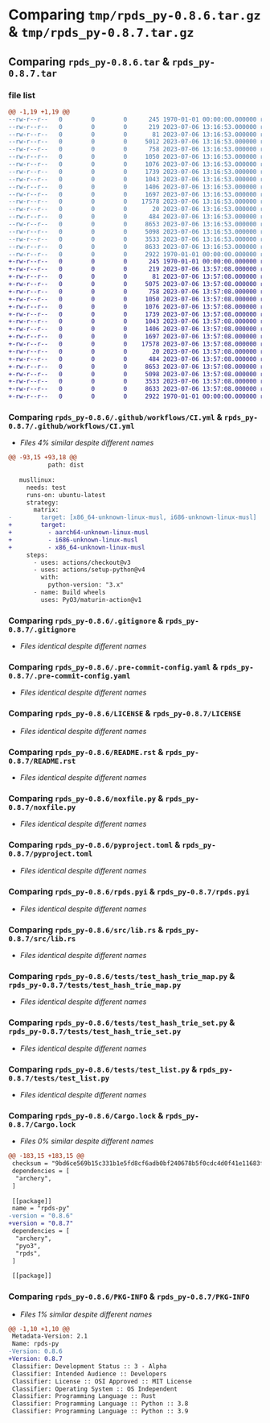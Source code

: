 # Comparing `tmp/rpds_py-0.8.6.tar.gz` & `tmp/rpds_py-0.8.7.tar.gz`

## Comparing `rpds_py-0.8.6.tar` & `rpds_py-0.8.7.tar`

### file list

```diff
@@ -1,19 +1,19 @@
--rw-r--r--   0        0        0      245 1970-01-01 00:00:00.000000 rpds_py-0.8.6/Cargo.toml
--rw-r--r--   0        0        0      219 2023-07-06 13:16:53.000000 rpds_py-0.8.6/.github/dependabot.yml
--rw-r--r--   0        0        0       81 2023-07-06 13:16:53.000000 rpds_py-0.8.6/.github/release.yml
--rw-r--r--   0        0        0     5012 2023-07-06 13:16:53.000000 rpds_py-0.8.6/.github/workflows/CI.yml
--rw-r--r--   0        0        0      758 2023-07-06 13:16:53.000000 rpds_py-0.8.6/.gitignore
--rw-r--r--   0        0        0     1050 2023-07-06 13:16:53.000000 rpds_py-0.8.6/.pre-commit-config.yaml
--rw-r--r--   0        0        0     1076 2023-07-06 13:16:53.000000 rpds_py-0.8.6/LICENSE
--rw-r--r--   0        0        0     1739 2023-07-06 13:16:53.000000 rpds_py-0.8.6/README.rst
--rw-r--r--   0        0        0     1043 2023-07-06 13:16:53.000000 rpds_py-0.8.6/noxfile.py
--rw-r--r--   0        0        0     1406 2023-07-06 13:16:53.000000 rpds_py-0.8.6/pyproject.toml
--rw-r--r--   0        0        0     1697 2023-07-06 13:16:53.000000 rpds_py-0.8.6/rpds.pyi
--rw-r--r--   0        0        0    17578 2023-07-06 13:16:53.000000 rpds_py-0.8.6/src/lib.rs
--rw-r--r--   0        0        0       20 2023-07-06 13:16:53.000000 rpds_py-0.8.6/tests/requirements.in
--rw-r--r--   0        0        0      484 2023-07-06 13:16:53.000000 rpds_py-0.8.6/tests/requirements.txt
--rw-r--r--   0        0        0     8653 2023-07-06 13:16:53.000000 rpds_py-0.8.6/tests/test_hash_trie_map.py
--rw-r--r--   0        0        0     5098 2023-07-06 13:16:53.000000 rpds_py-0.8.6/tests/test_hash_trie_set.py
--rw-r--r--   0        0        0     3533 2023-07-06 13:16:53.000000 rpds_py-0.8.6/tests/test_list.py
--rw-r--r--   0        0        0     8633 2023-07-06 13:16:53.000000 rpds_py-0.8.6/Cargo.lock
--rw-r--r--   0        0        0     2922 1970-01-01 00:00:00.000000 rpds_py-0.8.6/PKG-INFO
+-rw-r--r--   0        0        0      245 1970-01-01 00:00:00.000000 rpds_py-0.8.7/Cargo.toml
+-rw-r--r--   0        0        0      219 2023-07-06 13:57:08.000000 rpds_py-0.8.7/.github/dependabot.yml
+-rw-r--r--   0        0        0       81 2023-07-06 13:57:08.000000 rpds_py-0.8.7/.github/release.yml
+-rw-r--r--   0        0        0     5075 2023-07-06 13:57:08.000000 rpds_py-0.8.7/.github/workflows/CI.yml
+-rw-r--r--   0        0        0      758 2023-07-06 13:57:08.000000 rpds_py-0.8.7/.gitignore
+-rw-r--r--   0        0        0     1050 2023-07-06 13:57:08.000000 rpds_py-0.8.7/.pre-commit-config.yaml
+-rw-r--r--   0        0        0     1076 2023-07-06 13:57:08.000000 rpds_py-0.8.7/LICENSE
+-rw-r--r--   0        0        0     1739 2023-07-06 13:57:08.000000 rpds_py-0.8.7/README.rst
+-rw-r--r--   0        0        0     1043 2023-07-06 13:57:08.000000 rpds_py-0.8.7/noxfile.py
+-rw-r--r--   0        0        0     1406 2023-07-06 13:57:08.000000 rpds_py-0.8.7/pyproject.toml
+-rw-r--r--   0        0        0     1697 2023-07-06 13:57:08.000000 rpds_py-0.8.7/rpds.pyi
+-rw-r--r--   0        0        0    17578 2023-07-06 13:57:08.000000 rpds_py-0.8.7/src/lib.rs
+-rw-r--r--   0        0        0       20 2023-07-06 13:57:08.000000 rpds_py-0.8.7/tests/requirements.in
+-rw-r--r--   0        0        0      484 2023-07-06 13:57:08.000000 rpds_py-0.8.7/tests/requirements.txt
+-rw-r--r--   0        0        0     8653 2023-07-06 13:57:08.000000 rpds_py-0.8.7/tests/test_hash_trie_map.py
+-rw-r--r--   0        0        0     5098 2023-07-06 13:57:08.000000 rpds_py-0.8.7/tests/test_hash_trie_set.py
+-rw-r--r--   0        0        0     3533 2023-07-06 13:57:08.000000 rpds_py-0.8.7/tests/test_list.py
+-rw-r--r--   0        0        0     8633 2023-07-06 13:57:08.000000 rpds_py-0.8.7/Cargo.lock
+-rw-r--r--   0        0        0     2922 1970-01-01 00:00:00.000000 rpds_py-0.8.7/PKG-INFO
```

### Comparing `rpds_py-0.8.6/.github/workflows/CI.yml` & `rpds_py-0.8.7/.github/workflows/CI.yml`

 * *Files 4% similar despite different names*

```diff
@@ -93,15 +93,18 @@
           path: dist
 
   musllinux:
     needs: test
     runs-on: ubuntu-latest
     strategy:
       matrix:
-        target: [x86_64-unknown-linux-musl, i686-unknown-linux-musl]
+        target:
+          - aarch64-unknown-linux-musl
+          - i686-unknown-linux-musl
+          - x86_64-unknown-linux-musl
     steps:
       - uses: actions/checkout@v3
       - uses: actions/setup-python@v4
         with:
           python-version: "3.x"
       - name: Build wheels
         uses: PyO3/maturin-action@v1
```

### Comparing `rpds_py-0.8.6/.gitignore` & `rpds_py-0.8.7/.gitignore`

 * *Files identical despite different names*

### Comparing `rpds_py-0.8.6/.pre-commit-config.yaml` & `rpds_py-0.8.7/.pre-commit-config.yaml`

 * *Files identical despite different names*

### Comparing `rpds_py-0.8.6/LICENSE` & `rpds_py-0.8.7/LICENSE`

 * *Files identical despite different names*

### Comparing `rpds_py-0.8.6/README.rst` & `rpds_py-0.8.7/README.rst`

 * *Files identical despite different names*

### Comparing `rpds_py-0.8.6/noxfile.py` & `rpds_py-0.8.7/noxfile.py`

 * *Files identical despite different names*

### Comparing `rpds_py-0.8.6/pyproject.toml` & `rpds_py-0.8.7/pyproject.toml`

 * *Files identical despite different names*

### Comparing `rpds_py-0.8.6/rpds.pyi` & `rpds_py-0.8.7/rpds.pyi`

 * *Files identical despite different names*

### Comparing `rpds_py-0.8.6/src/lib.rs` & `rpds_py-0.8.7/src/lib.rs`

 * *Files identical despite different names*

### Comparing `rpds_py-0.8.6/tests/test_hash_trie_map.py` & `rpds_py-0.8.7/tests/test_hash_trie_map.py`

 * *Files identical despite different names*

### Comparing `rpds_py-0.8.6/tests/test_hash_trie_set.py` & `rpds_py-0.8.7/tests/test_hash_trie_set.py`

 * *Files identical despite different names*

### Comparing `rpds_py-0.8.6/tests/test_list.py` & `rpds_py-0.8.7/tests/test_list.py`

 * *Files identical despite different names*

### Comparing `rpds_py-0.8.6/Cargo.lock` & `rpds_py-0.8.7/Cargo.lock`

 * *Files 0% similar despite different names*

```diff
@@ -183,15 +183,15 @@
 checksum = "9bd6ce569b15c331b1e5fd8cf6adb0bf240678b5f0cdc4d0f41e11683f6feba9"
 dependencies = [
  "archery",
 ]
 
 [[package]]
 name = "rpds-py"
-version = "0.8.6"
+version = "0.8.7"
 dependencies = [
  "archery",
  "pyo3",
  "rpds",
 ]
 
 [[package]]
```

### Comparing `rpds_py-0.8.6/PKG-INFO` & `rpds_py-0.8.7/PKG-INFO`

 * *Files 1% similar despite different names*

```diff
@@ -1,10 +1,10 @@
 Metadata-Version: 2.1
 Name: rpds-py
-Version: 0.8.6
+Version: 0.8.7
 Classifier: Development Status :: 3 - Alpha
 Classifier: Intended Audience :: Developers
 Classifier: License :: OSI Approved :: MIT License
 Classifier: Operating System :: OS Independent
 Classifier: Programming Language :: Rust
 Classifier: Programming Language :: Python :: 3.8
 Classifier: Programming Language :: Python :: 3.9
```

